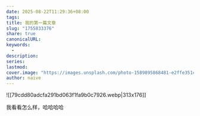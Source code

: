 ```yaml
---
date: 2025-08-22T11:29:36+08:00
tags:
title: 我的第一篇文章
slug: "1755833376"
share: true
canonicalURL:
keywords:
  - 
description:
series:
lastmod:
cover.image: "https://images.unsplash.com/photo-1589895868481-e2ffe351cccb?crop=entropy&cs=tinysrgb&fit=max&fm=jpg&ixid=M3wzNjAwOTd8MHwxfHNlYXJjaHwxfHwlRTclOTklQkQlRTglQTIlOUN8ZW58MHwwfHx8MTc1NTgzMzQxOXww&ixlib=rb-4.1.0&q=80&w=1080"
author: naive
---
```


![[79cdd80adcfa291bd063f1fa9b0c7926.webp|313x176]]

我看看怎么样，哈哈哈哈
